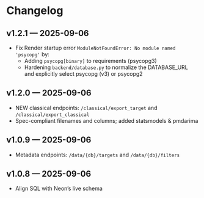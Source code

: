 # Changelog

## v1.2.1 — 2025-09-06
- Fix Render startup error `ModuleNotFoundError: No module named 'psycopg'` by:
  - Adding `psycopg[binary]` to requirements (psycopg3)
  - Hardening `backend/database.py` to normalize the DATABASE_URL and explicitly select psycopg (v3) or psycopg2

## v1.2.0 — 2025-09-06
- NEW classical endpoints: `/classical/export_target` and `/classical/export_classical`
- Spec-compliant filenames and columns; added statsmodels & pmdarima

## v1.0.9 — 2025-09-06
- Metadata endpoints: `/data/{db}/targets` and `/data/{db}/filters`

## v1.0.8 — 2025-09-06
- Align SQL with Neon’s live schema

